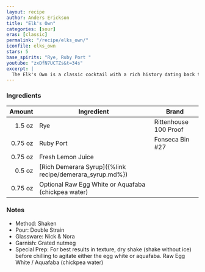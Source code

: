 ```yaml
---
layout: recipe
author: Anders Erickson
title: "Elk's Own"
categories: [sour]
eras: [classic]
permalink: "/recipe/elks_own/"
iconfile: elks_own
stars: 5
base_spirits: "Rye, Ruby Port "
youtube: "zxDfN7UCTZs&t=34s"
excerpt: |
  The Elk's Own is a classic cocktail with a rich history dating back to the 19th century. It's a complex and flavorful drink that blends the warmth of rye whiskey with the sweetness of port wine, balanced by tart lemon juice and a touch of sweetness from simple syrup. The addition of egg white creates a smooth, frothy texture.
---
```


### Ingredients

|  Amount | Ingredient                                               | Brand                 |
| ------: | -------------------------------------------------------- | --------------------- |
|  1.5 oz | Rye                                                      | Rittenhouse 100 Proof |
| 0.75 oz | Ruby Port                                                | Fonseca Bin #27       |
| 0.75 oz | Fresh Lemon Juice                                        |
|  0.5 oz | [Rich Demerara Syrup]({%link recipe/demerara_syrup.md%}) |
| 0.75 oz | Optional Raw Egg White or Aquafaba (chickpea water)      |

### Notes

- Method: Shaken
- Pour: Double Strain
- Glassware: Nick & Nora
- Garnish: Grated nutmeg
- Special Prep: For best results in texture, dry shake (shake without ice) before chilling to agitate either the egg white or aquafaba. Raw Egg White / Aquafaba (chickpea water)
